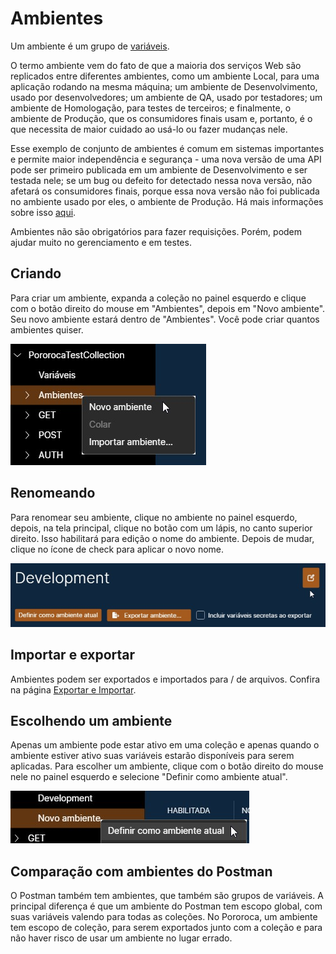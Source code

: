 # Ambientes

Um ambiente é um grupo de [variáveis](Variáveis.md).

O termo ambiente vem do fato de que a maioria dos serviços Web são replicados entre diferentes ambientes, como um ambiente Local, para uma aplicação rodando na mesma máquina; um ambiente de Desenvolvimento, usado por desenvolvedores; um ambiente de QA, usado por testadores; um ambiente de Homologação, para testes de terceiros; e finalmente, o ambiente de Produção, que os consumidores finais usam e, portanto, é o que necessita de maior cuidado ao usá-lo ou fazer mudanças nele.

Esse exemplo de conjunto de ambientes é comum em sistemas importantes e permite maior independência e segurança - uma nova versão de uma API pode ser primeiro publicada em um ambiente de Desenvolvimento e ser testada nele; se um bug ou defeito for detectado nessa nova versão, não afetará os consumidores finais, porque essa nova versão não foi publicada no ambiente usado por eles, o ambiente de Produção. Há mais informações sobre isso [aqui](https://pt.wikipedia.org/wiki/Ambiente_de_implanta%C3%A7%C3%A3o).

Ambientes não são obrigatórios para fazer requisições. Porém, podem ajudar muito no gerenciamento e em testes.

## Criando

Para criar um ambiente, expanda a coleção no painel esquerdo e clique com o botão direito do mouse em "Ambientes", depois em "Novo ambiente". Seu novo ambiente estará dentro de "Ambientes". Você pode criar quantos ambientes quiser.

![NovoAmbiente](./imgs/new_environment.jpg)

## Renomeando

Para renomear seu ambiente, clique no ambiente no painel esquerdo, depois, na tela principal, clique no botão com um lápis, no canto superior direito. Isso habilitará para edição o nome do ambiente. Depois de mudar, clique no ícone de check para aplicar o novo nome.

![RenomearAmbiente](./imgs/rename_environment.jpg)

## Importar e exportar

Ambientes podem ser exportados e importados para / de arquivos. Confira na página [Exportar e Importar](ExportarEImportar.md).

## Escolhendo um ambiente

Apenas um ambiente pode estar ativo em uma coleção e apenas quando o ambiente estiver ativo suas variáveis estarão disponíveis para serem aplicadas. Para escolher um ambiente, clique com o botão direito do mouse nele no painel esquerdo e selecione "Definir como ambiente atual".

![DefinirAmbienteAtual](./imgs/set_as_current_environment.jpg)

## Comparação com ambientes do Postman

O Postman também tem ambientes, que também são grupos de variáveis. A principal diferença é que um ambiente do Postman tem escopo global, com suas variáveis valendo para todas as coleções. No Pororoca, um ambiente tem escopo de coleção, para serem exportados junto com a coleção e para não haver risco de usar um ambiente no lugar errado.